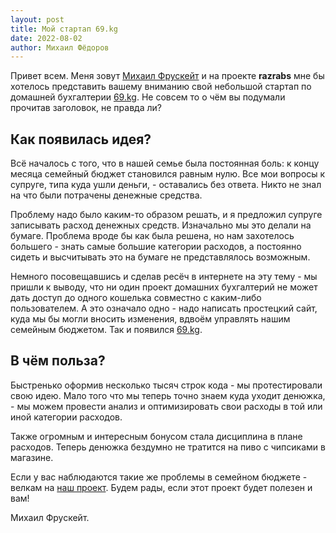 ```yaml
---
layout: post
title: Мой стартап 69.kg
date: 2022-08-02
author: Михаил Фёдоров
---
```



Привет всем. Меня зовут <a href="https://fruskate.com">Михаил Фрускейт</a> и на проекте **razrabs** мне бы хотелось
представить вашему вниманию свой небольшой стартап по домашней бухгалтерии <a href="https://69.kg">69.kg</a>. Не совсем
то о чём вы подумали прочитав заголовок, не правда ли?

## Как появилась идея?

Всё началось с того, что в нашей семье была постоянная боль: к концу месяца семейный бюджет становился равным нулю. Все
мои вопросы к супруге, типа куда ушли деньги, - оставались без ответа. Никто не знал на что были потрачены денежные
средства.

Проблему надо было каким-то образом решать, и я предложил супруге записывать расход денежных средств. Изначально мы это
делали на бумаге. Проблема вроде бы как была решена, но нам захотелось большего - знать самые большие категории
расходов, а постоянно сидеть и высчитывать это на бумаге не представлялось возможным.

Немного посовещавшись и сделав ресёч в интернете на эту тему - мы пришли к выводу, что ни один проект домашних
бухгалтерий не может дать доступ до одного кошелька совместно с каким-либо пользователем. А это означало одно - надо
написать простецкий
сайт, куда мы бы могли вносить изменения, вдвоём управлять нашим семейным бюджетом. Так и
появился <a href="https://69.kg">69.kg</a>.

## В чём польза?

Быстренько оформив несколько тысяч строк кода - мы протестировали свою идею. Мало того что мы теперь точно знаем куда
уходит денюжка, - мы можем провести анализ и оптимизировать свои расходы в той или иной категории расходов.

Также огромным и интересным бонусом стала дисциплина в плане расходов. Теперь денюжка бездумно не тратится на пиво с
чипсиками в магазине.

Если у вас наблюдаются такие же проблемы в семейном бюджете - велкам на <a href="https://69.kg">наш проект</a>. Будем
рады, если этот проект будет полезен и вам!

Михаил Фрускейт.
